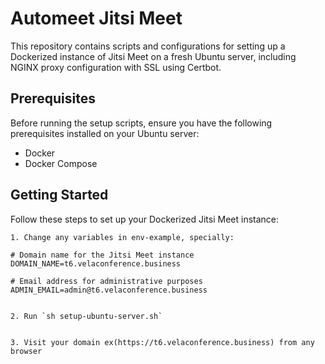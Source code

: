 # Automeet Jitsi Meet

This repository contains scripts and configurations for setting up a Dockerized instance of Jitsi Meet on a fresh Ubuntu server, including NGINX proxy configuration with SSL using Certbot.

## Prerequisites

Before running the setup scripts, ensure you have the following prerequisites installed on your Ubuntu server:

- Docker
- Docker Compose

## Getting Started

Follow these steps to set up your Dockerized Jitsi Meet instance:

    1. Change any variables in env-example, specially:

    # Domain name for the Jitsi Meet instance
    DOMAIN_NAME=t6.velaconference.business

    # Email address for administrative purposes
    ADMIN_EMAIL=admin@t6.velaconference.business


    2. Run `sh setup-ubuntu-server.sh`


    3. Visit your domain ex(https://t6.velaconference.business) from any browser
